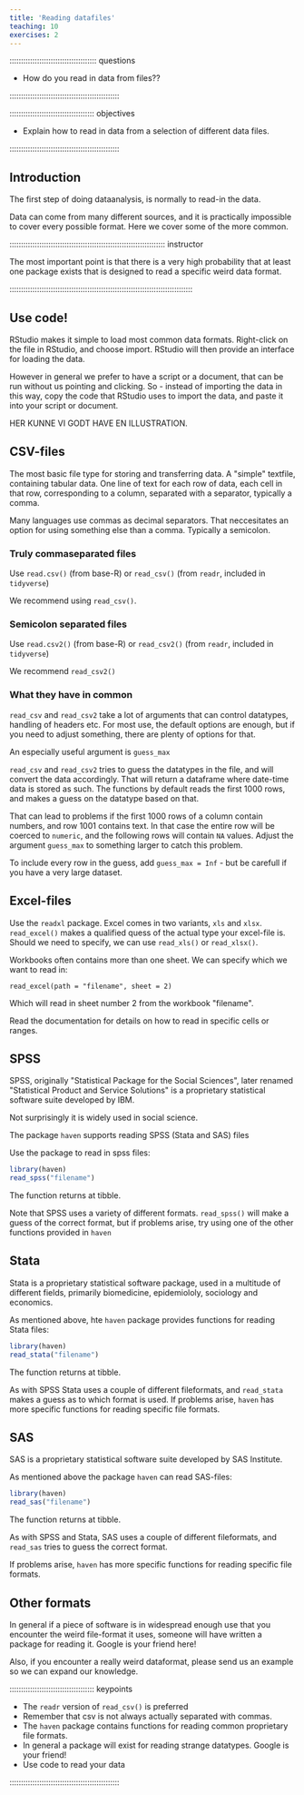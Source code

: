```yaml
---
title: 'Reading datafiles'
teaching: 10
exercises: 2
---
```


:::::::::::::::::::::::::::::::::::::: questions 

- How do you read in data from files??

::::::::::::::::::::::::::::::::::::::::::::::::

::::::::::::::::::::::::::::::::::::: objectives

- Explain how to read in data from a selection of different data files. 

::::::::::::::::::::::::::::::::::::::::::::::::

## Introduction

The first step of doing dataanalysis, is normally to read-in
the data. 

Data can come from many different sources, and it is practically
impossible to cover every possible format. Here we cover some of
the more common.

:::::::::::::::::::::::::::::::::::::::::::::::::::::::::::::::::::: instructor

The most important point is that there is a very high probability
that at least one package exists that is designed to read a specific
weird data format.

::::::::::::::::::::::::::::::::::::::::::::::::::::::::::::::::::::::::::::::::

## Use code!

RStudio makes it simple to load most common data formats. Right-click on the file in RStudio, and choose import. RStudio will then provide an interface for loading the data.

However in general we prefer to have a script or a document, that can be run without us pointing and clicking. So - instead of importing the data in this way, copy the code that
RStudio uses to import the data, and paste it into your script or document.

HER KUNNE VI GODT HAVE EN ILLUSTRATION.


## CSV-files

The most basic file type for storing and transferring data. A "simple" textfile,
containing tabular data. One line of text for each row of data, each cell in
that row, corresponding to a column, separated with a separator, typically a 
comma.

Many languages use commas as decimal separators. That neccesitates an option 
for using something else than a comma. Typically a semicolon.

### Truly commaseparated files

Use `read.csv()` (from base-R) or `read_csv()` (from `readr`, included in `tidyverse`)

We recommend using `read_csv()`.

### Semicolon separated files

Use `read.csv2()` (from base-R) or `read_csv2()` (from `readr`, included in `tidyverse`)

We recommend `read_csv2()`

### What they have in common

`read_csv` and `read_csv2` take a lot of arguments that can control 
datatypes, handling of headers etc. For most use, the default options are 
enough, but if you need to adjust something, there are plenty of options for that.

An especially useful argument is `guess_max`

`read_csv` and `read_csv2` tries to guess the datatypes in
the file, and will convert the data accordingly. That will 
return a dataframe where date-time data is stored as such.
The functions by default reads the first 1000 rows, and 
makes a guess on the datatype based on that. 

That can lead to problems if the first 1000 rows of a 
column contain numbers, and row 1001 contains text. In that case the entire
row will be coerced to `numeric`, and the following rows
will contain `NA` values. Adjust the argument `guess_max` to
something larger to catch this problem.

To include every row in the guess, add `guess_max = Inf` - 
but be carefull if you have a very large dataset.



## Excel-files

Use the `readxl` package. Excel comes in two variants, `xls` and `xlsx`. `read_excel()`
makes a qualified quess of the actual type your excel-file is. Should we need to
specify, we can use `read_xls()` or `read_xlsx()`.

Workbooks often contains more than one sheet. We can specify which we want to 
read in:

`read_excel(path = "filename", sheet = 2)`

Which will read in sheet number 2 from the workbook "filename".

Read the documentation for details on how to read in specific cells or ranges.



## SPSS

SPSS, originally "Statistical Package for the Social Sciences", later renamed "Statistical Product and Service Solutions" is a proprietary statistical software suite 
developed by IBM.

Not surprisingly it is widely used in social science.

The package `haven` supports reading SPSS (Stata and SAS) files

Use the package  to read in spss files:


``` r
library(haven)
read_spss("filename")
```

The function returns at tibble.

Note that SPSS uses a variety of different formats.
`read_spss()` will make a guess of the correct format, but
if problems arise, try using one of the other functions provided in `haven`


## Stata

Stata is a proprietary statistical software package, used
in a multitude of different fields, primarily biomedicine,
epidemiololy, sociology and economics.

As mentioned above, hte `haven` package provides functions
for reading Stata files:


``` r
library(haven)
read_stata("filename")
```

The function returns at tibble.

As with SPSS Stata uses a couple of different fileformats, and `read_stata` makes a guess as to which format is used.
If problems arise, `haven` has more specific functions for
reading specific file formats.

## SAS

SAS is a proprietary statistical software suite developed
by SAS Institute.

As mentioned above the package `haven` can read SAS-files:



``` r
library(haven)
read_sas("filename")
```

The function returns at tibble.

As with SPSS and Stata, SAS uses a couple of different fileformats, and `read_sas` tries to guess the correct format.

If problems arise, `haven` has more specific functions for
reading specific file formats.

## Other formats

In general if a piece of software is in widespread enough use that you encounter
the weird file-format it uses, someone will have written a package for reading
it. Google is your friend here!

Also, if you encounter a really weird dataformat, please send us an example so
we can expand our knowledge.




::::::::::::::::::::::::::::::::::::: keypoints 

- The `readr` version of `read_csv()` is preferred
- Remember that csv is not always actually separated with commas.
- The `haven` package contains functions for reading common proprietary file formats.
- In general a package will exist for reading strange datatypes. Google is your friend!
- Use code to read your data

::::::::::::::::::::::::::::::::::::::::::::::::


